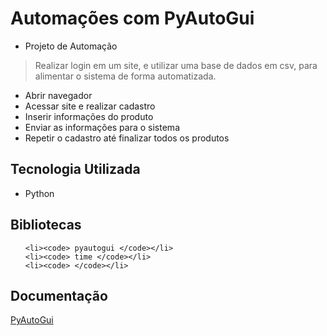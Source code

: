# Automações com PyAutoGui

- Projeto de Automação
> Realizar login em um site, e utilizar uma base de dados em csv, para alimentar o sistema de forma automatizada.

- Abrir navegador
- Acessar site e realizar cadastro
- Inserir informações do produto
- Enviar as informações para o sistema
- Repetir o cadastro até finalizar todos os produtos

## Tecnologia Utilizada
- Python

## Bibliotecas 
<ol>

    <li><code> pyautogui </code></li>
    <li><code> time </code></li>
    <li><code> </code></li>

</ol>

## Documentação

[PyAutoGui](https://pyautogui.readthedocs.io/en/latest/)
